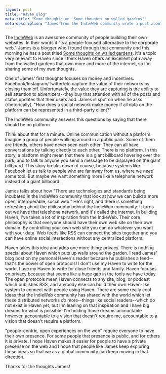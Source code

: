 ```yaml
---
layout: post
title: "Haven Blog"
meta-title: "Some thoughts on 'Some thoughts on walled gardens'"
meta-description: "James from the IndieWeb community wrote a post about Walled Gardens.  It's a great topic, and one that is particularly relevant to Haven's mission."
---
```

The [IndieWeb](https://indieweb.org/) is an awesome community of people building their own websites.  In their words it "is a people-focused alternative to the corporate web."  James is a blogger who I found through that community and this morning he has a post titled [Some thoughts on walled gardens](https://jamesg.blog/2022/06/07/walled-gardens/).  It's a topic very relevant to Haven since I think Haven offers an excellent path away from the walled gardens that own more and more of the internet, so I'm sharing some of my own thoughts.

One of James' first thoughts focuses on money and incentives.  Facebook/Instagram/Twitter/etc capture the value of their networks by closing them off.  Unfortunately, the value they are capturing is the ability to sell attention to advertizers--they buy that attention with all of the posts and status updates that their users add.  James is spot on when he asks (rhetorically), "How does a social network make money if all data on the platform can be represented in a third-party client?"

The IndieWeb community answers this questions by saying that there should be no platform.  

Think about that for a minute.  Online communication without a platform.  Imagine a group of people walking around in a public park.  Some of them are friends, others have never seen each other.  They can all have conversations by talking directly to each other.  There is no platform.  In this story, a platform might mean that there is a giant billboard hovering over the park, and to talk to anyone you send a message to be displayed on the giant billboard.  This story breaks down of course, because systems like Facebook let us talk to people who are far away from us, where we _need_ some tool.  But maybe we want something more like a telephone network instead of a giant billboard.

James talks about how "There are technologies and standards being incubated in the IndieWeb community that look at how we can build a more open, interoperable, social web."  He's right, and there is something refreshing about the philosophy behind the IndieWeb community.  It turns out we have that telephone network, and it's called the internet.  In building Haven, I've taken a lot of inspiration from the IndieWeb.  Their core philosophy is that everyone should have their own web site on their own domain.  By controlling your own web site you can do whatever you want with your data.  Web feeds like RSS can connect the sites together and you can have online social interactions without any centralized platform.

Haven takes this idea and adds one more thing: privacy.  There is nothing special about Haven which puts up walls around the garden.  I read James' blog post on my personal Haven's reader because he publishes a feed--that's the power of open protocols!  I don't use my Haven to write for the world, I use my Haven to write for close friends and family.  Haven focuses on privacy because that seems like a huge gap in the tools we have today. The open protocols mean Haven connects to any site, blog, or podcast which publishes RSS, and anybody else can build their own Haven-like system to connect with people using Haven.  There are some really cool ideas that the IndieWeb community has shared with the world which let these distributed networks _do_ more--things like social readers--which do not exist in Haven yet, but I'm leaning on that inspiration and I have big dreams for what is possible.  I'm holding those dreams accountable however, accountable to a vision that doesn't require me, accountable to a vision that doesn't require a platform.

"people-centric, open experiences on the web" require everyone to have their own presence.  For some people that presence is public, and for others it is private.  I hope Haven makes it easier for people to have a private presense on the web and I hope that people like James keep exploring these ideas so that we as a global community can keep moving in that direction.

Thanks for the thoughts James!

